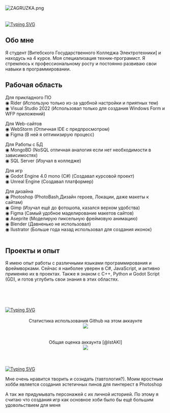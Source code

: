 <div id="about+my+education" align="left">
<img src="https://ie.wampi.ru/2023/06/30/ZAGRUZKA.png" alt="ZAGRUZKA.png" border="0"><br><br><br>
<a href="https://git.io/typing-svg"><img src="https://readme-typing-svg.herokuapp.com?font=Fira+Code&weight=300&size=28&pause=1000&color=72ACE5&center=false&repeat=true&width=435&lines=|++About+my+education" alt="Typing SVG" /></a>

## Обо мне
Я студент [Витебского Государственного Колледжа Электротехники] и находусь на 4 курсе. Моя специализация техник-програмист. Я стремлюсь к профессиональному росту и постоянно развиваю свои навыки в программировании.

## Рабочая область
<p>Для прикладного ПО<br>
  <a>◉ Rider (Использую только из-за удобной настройки и приятных тем)</a><br>
  <a>◉ Visual Studio 2022 (Использовал только для создания Windows Form и WFP приложений)</a><br>
</p>
<p>Для Web-сайтов <br>
  <a>◉ WebStorm (Отличная IDE с предпросмотром)</a><br>
  <a>◉ Figma (В ней я оптимизирую процесс)</a><br>
</p>
<p>Для Работы с БД<br>
  <a>◉ MongoBD (NoSQL отличная аналогия если нет необходимости в зависимостях)</a><br>
  <a>◉ SQL Server (Изучал в колледже)</a><br>
</p>
<p>Для игр<br>
  <a>◉ Godot Engine 4.0 mono (C#) (Создавал курсовой проект)</a><br>
  <a>◉ Unreal Engine (Создавал платформер)</a><br>
</p>
<p>Для дизайна<br>
  <a>◉ Photoshop (PhotoBash,Дизайн героев, Локации, даже макеты к сайтам)</a><br>
  <a>◉ Gimp (Изучал ещё до фотошопа, казался верхом удобства)</a><br>
  <a>◉ Figma (Самый удобное маделирование макетов сайтов)</a><br>
  <a>◉ Aseprite (Моделирую пиксельную фреймовую анимацию)</a><br>
  <a>◉ Blender (Давненько не использовал)</a><br>
  <a>◉ Ilustrator (Больше года назад использовал для создания иконок)</a><br><br>
</p>

## Проекты и опыт
Я имею опыт работы с различными языками программирования и фреймворками. Сейчас я наиболее уверен в C#, JavaScript, и активно применяю их в проектах. Также я знаком с C++, Python и Godot Script (GD), и готов углубить свои знания в этих областях.

<br> <br> <br>
</div>
 <a  href="https://git.io/typing-svg"><img src="https://readme-typing-svg.herokuapp.com?font=Fira+Code&weight=300&size=28&pause=1000&color=72ACE5&center=false&repeat=true&width=435&lines=|++Profile+Statistics" alt="Typing SVG"/></a>
 <div id="profile+statistics" align="center">
<br>Статистика использования Github на этом аккаунте<br>
  <a href="https://git.io/streak-stats"><img src="https://streak-stats.demolab.com?user=IstAKI&theme=transparent&locale=ru"/></a>
<br><br><br>Общая оценка аккаунта [@IstAKI]<br>
   <a href="https://github.com/anuraghazra/github-readme-stats"><img src="https://github-readme-stats.vercel.app/api?username=IstAKI&show_icons=true&theme=tokyonight"/></a>
</div>
<br> <br> <br>
<div id="about+my+entertainment" align="left">
<a href="https://git.io/typing-svg"><img src="https://readme-typing-svg.herokuapp.com?font=Fira+Code&weight=300&size=28&pause=1000&color=72ACE5&center=false&repeat=true&width=435&lines=|++About+my+entertainment" alt="Typing SVG"/></a>
<p align="left">Мне очень нравится творить и созидать (тавтология?). Моим яростным хобби является создания эстетичных пинов для пинтерест в Photoshop </p>
<p align="left">А так же придумывать персонажей с их личной историей. По этому я считаю что создания игр как основное хоби было бы ещё большим удовольствием для меня </p>
</div>
